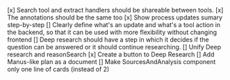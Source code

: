 [x] Search tool and extract handlers should be shareable between tools.
    [x] The annotations should be the same too
[x] Show process updates sumary step-by-step
[] Clearly define what's an update and what's a tool action in the backend, so that it can be used with more flexibility without changing frontend
[] Deep research should have a step in which it decides if the question can be answered or it should continue researching.
[] Unify Deep research and reasonSearch
[x] Create a button to Deep Research
[] Add Manus-like plan as a document
[] Make SourcesAndAnalysis component only one line of cards (instead of 2)